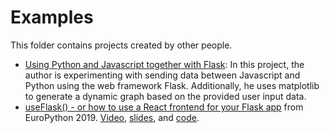 # Examples

This folder contains projects created by other people.

* [Using Python and Javascript together with Flask](https://www.jitsejan.com/python-and-javascript-in-flask.html): In this project, the author is experimenting with sending data between Javascript and Python using the web framework Flask. Additionally, he uses matplotlib to generate a dynamic graph based on the provided user input data. 
* [useFlask() - or how to use a React frontend for your Flask app](https://ep2019.europython.eu/talks/45EWZZz-useflask-or-how-to-use-a-react-frontend-for-your-flask-app/) from EuroPython 2019. [Video](https://www.youtube.com/watch?v=r0_n9d9x97Y), [slides](https://ep2019.europython.eu/media/conference/slides/45EWZZz-useflask-or-how-to-use-a-react-frontend-for-your-flask-app.pdf), and [code](https://github.com/ThiefMaster/flask-cra-example).
